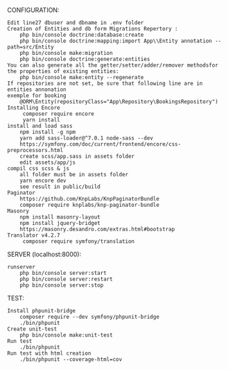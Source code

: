 CONFIGURATION:

    Edit line27 dbuser and dbname in .env folder
    Creation of Entities and db form Migrations Repertory :
        php bin/console doctrine:database:create 
        php bin/console doctrine:mapping:import App\\Entity annotation --path=src/Entity
        php bin/console make:migration
        php bin/console doctrine:generate:entities
    You can also generate all the getter/setter/adder/remover methodsfor the properties of existing entities: 
        php bin/console make:entity --regenerate
    If repositories are not set, be sure that following line are in entities annonation
    exemple for booking
        @ORM\Entity(repositoryClass="App\Repository\BookingsRepository")
    Installing Encore
         composer require encore
         yarn install
    install and load sass
        npm install -g npm 
        yarn add sass-loader@^7.0.1 node-sass --dev
        https://symfony.com/doc/current/frontend/encore/css-preprocessors.html
        create scss/app.sass in assets folder
        edit assets/app/js
    compil css scss & js
        all folder must be in assets folder
        yarn encore dev
        see result in public/build
    Paginator
        https://github.com/KnpLabs/KnpPaginatorBundle
        composer require knplabs/knp-paginator-bundle
    Masonry
        npm install masonry-layout
        npm install jquery-bridget
        https://masonry.desandro.com/extras.html#bootstrap
    Translator v4.2.7
         composer require symfony/translation 

SERVER (localhost:8000):

    runserver
        php bin/console server:start
        php bin/console server:restart
        php bin/console server:stop

TEST:

    Install phpunit-bridge
        composer require --dev symfony/phpunit-bridge
        ./bin/phpunit
    Create unit-test
        php bin/console make:unit-test
    Run test
        ./bin/phpunit
    Run test with html creation 
        ./bin/phpunit --coverage-html=cov

